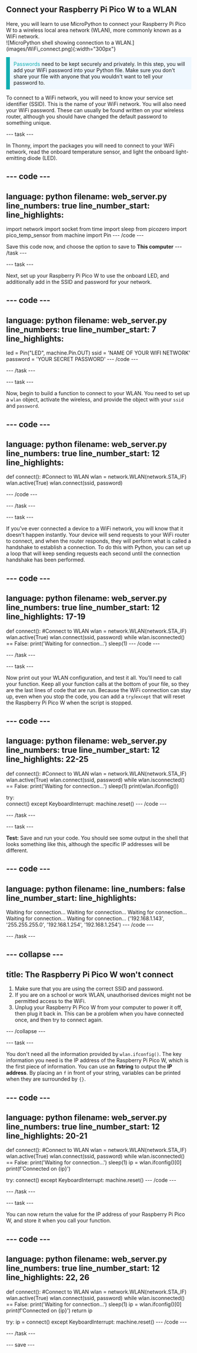 ## Connect your Raspberry Pi Pico W to a WLAN

<div style="display: flex; flex-wrap: wrap">
<div style="flex-basis: 200px; flex-grow: 1; margin-right: 15px;">
Here, you will learn to use MicroPython to connect your Raspberry Pi Pico W to a wireless local area network (WLAN), more commonly known as a WiFi network.
</div>
<div>
![MicroPython shell showing connection to a WLAN.](images/WiFi_connect.png){:width="300px"}
</div>
</div>

<p style='border-left: solid; border-width:10px; border-color: #0faeb0; background-color: aliceblue; padding: 10px;'>
<span style="color: #0faeb0">Passwords</span> need to be kept securely and privately. In this step, you will add your WiFi password into your Python file. Make sure you don't share your file with anyone that you wouldn't want to tell your password to.</p>

To connect to a WiFi network, you will need to know your service set identifier (SSID). This is the name of your WiFi network. You will also need your WiFi password. These can usually be found written on your wireless router, although you should have changed the default password to something unique.

--- task ---

In Thonny, import the packages you will need to connect to your WiFi network, read the onboard temperature sensor, and light the onboard light-emitting diode (LED).

--- code ---
---
language: python
filename: web_server.py
line_numbers: true
line_number_start: 
line_highlights: 
---
import network
import socket
from time import sleep
from picozero import pico_temp_sensor
from machine import Pin
--- /code ---

Save this code now, and choose the option to save to **This computer**
--- /task ---

--- task ---

Next, set up your Raspberry Pi Pico W to use the onboard LED, and additionally add in the SSID and password for your network.

--- code ---
---
language: python
filename: web_server.py
line_numbers: true
line_number_start: 7
line_highlights: 
---
led = Pin("LED", machine.Pin.OUT)
ssid = 'NAME OF YOUR WIFI NETWORK'
password = 'YOUR SECRET PASSWORD'
--- /code ---

--- /task ---

--- task ---

Now, begin to build a function to connect to your WLAN. You need to set up a `wlan` object, activate the wireless, and provide the object with your `ssid` and `password`.

--- code ---
---
language: python
filename: web_server.py
line_numbers: true
line_number_start: 12
line_highlights: 
---
def connect():
    #Connect to WLAN
    wlan = network.WLAN(network.STA_IF)
    wlan.active(True)
    wlan.connect(ssid, password)

--- /code ---

--- /task ---

--- task ---

If you've ever connected a device to a WiFi network, you will know that it doesn't happen instantly. Your device will send requests to your WiFi router to connect, and when the router responds, they will perform what is called a handshake to establish a connection. To do this with Python, you can set up a loop that will keep sending requests each second until the connection handshake has been performed.

--- code ---
---
language: python
filename: web_server.py
line_numbers: true
line_number_start: 12
line_highlights: 17-19
---
def connect():
    #Connect to WLAN
    wlan = network.WLAN(network.STA_IF)
    wlan.active(True)
    wlan.connect(ssid, password)
    while wlan.isconnected() == False:
        print('Waiting for connection...')
        sleep(1)
--- /code ---

--- /task ---

--- task ---

Now print out your WLAN configuration, and test it all. You'll need to call your function. Keep all your function calls at the bottom of your file, so they are the last lines of code that are run. Because the WiFi connection can stay up, even when you stop the code, you can add a `try`/`except` that will reset the Raspberry Pi Pico W when the script is stopped.

--- code ---
---
language: python
filename: web_server.py
line_numbers: true
line_number_start: 12
line_highlights: 22-25
---
def connect():
    #Connect to WLAN
    wlan = network.WLAN(network.STA_IF)
    wlan.active(True)
    wlan.connect(ssid, password)
    while wlan.isconnected() == False:
        print('Waiting for connection...')
        sleep(1)
    print(wlan.ifconfig())

try:    
    connect()
except KeyboardInterrupt:
    machine.reset()
--- /code ---

--- /task ---

--- task ---

**Test:** Save and run your code. You should see some output in the shell that looks something like this, although the specific IP addresses will be different.

--- code ---
---
language: python
filename: 
line_numbers: false
line_number_start: 
line_highlights: 
---
Waiting for connection...
Waiting for connection...
Waiting for connection...
Waiting for connection...
Waiting for connection...
('192.168.1.143', '255.255.255.0', '192.168.1.254', '192.168.1.254')
--- /code ---

--- /task ---

--- collapse ---
---
title: The Raspberry Pi Pico W won't connect
---
1. Make sure that you are using the correct SSID and password.
2. If you are on a school or work WLAN, unauthorised devices might not be permitted access to the WiFi.
3. Unplug your Raspberry Pi Pico W from your computer to power it off, then plug it back in. This can be a problem when you have connected once, and then try to connect again.

--- /collapse ---

--- task ---

You don't need all the information provided by `wlan.ifconfig()`. The key information you need is the IP address of the Raspberry Pi Pico W, which is the first piece of information. You can use an **fstring** to output the **IP address**. By placing an `f` in front of your string, variables can be printed when they are surrounded by `{}`.

--- code ---
---
language: python
filename: web_server.py
line_numbers: true
line_number_start: 12
line_highlights: 20-21
---
def connect():
    #Connect to WLAN
    wlan = network.WLAN(network.STA_IF)
    wlan.active(True)
    wlan.connect(ssid, password)
    while wlan.isconnected() == False:
        print('Waiting for connection...')
        sleep(1)
    ip = wlan.ifconfig()[0]
    print(f'Connected on {ip}')
    

try:
    connect()
except KeyboardInterrupt:
    machine.reset()
--- /code ---

--- /task ---

--- task ---

You can now return the value for the IP address of your Raspberry Pi Pico W, and store it when you call your function.

--- code ---
---
language: python
filename: web_server.py
line_numbers: true
line_number_start: 12
line_highlights: 22, 26
---
def connect():
    #Connect to WLAN
    wlan = network.WLAN(network.STA_IF)
    wlan.active(True)
    wlan.connect(ssid, password)
    while wlan.isconnected() == False:
        print('Waiting for connection...')
        sleep(1)
    ip = wlan.ifconfig()[0]
    print(f'Connected on {ip}')
    return ip
    

try:
    ip = connect()
except KeyboardInterrupt:
    machine.reset()
--- /code ---

--- /task ---

--- save ---

